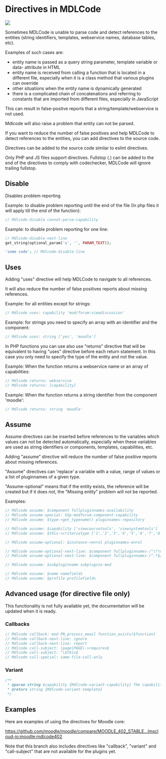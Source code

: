 # Directives in MDLCode

<img src="https://raw.githubusercontent.com/lmscloud-io/mdlcode-docs/main/docs/media/directives/directives_example.gif">

Sometimes MDLCode is unable to parse code and detect references to the entities
(string identifiers, templates, webservice names, database tables, etc).

Examples of such cases are:
- entity name is passed as a query string parameter, template variable or
  data- attribute in HTML
- entity name is received from calling a function that is located in a different file,
  especially when it is a class method that various plugins can override
- other situations when the entity name is dynamically generated
- there is a complicated chain of concatenations and referring to constants that
  are imported from different files, especially in JavaScript

This can result in false-positve reports that a string/template/webservice is not used.

Mdlcode will also raise a problem that entity can not be parsed.

If you want to reduce the number of false positives and help MDLCode to detect
references to the entities, you can add directives to the source code.

Directives can be added to the source code similar to eslint directives.

Only PHP and JS files support directives. Fullstop (.) can be added to the end of the
directives to comply with codechecker, MDLCode will ignore trailing fullstop.

## Disable

Disables problem reporting

Example: to disable problem reporting until the end of the file (In php files it will apply till the end of the function):
```php
// Mdlcode-disable cannot-parse-capability
```

Example: to disable problem reporting for one line:
```php
// Mdlcode-disable-next-line
get_string(optional_param('s', '', PARAM_TEXT));

'some code'; // Mdlcode-disable-line
```

## Uses

Adding "uses" directive will help MDLCode to navigate to all references.

It will also reduce the number of false positives reports about
missing references.

Example: for all entities except for strings:
```php
// Mdlcode uses: capability 'mod/forum:viewdiscussion'
```

Example: for strings you need to specify an array with an identifier and the component:
```php
// Mdlcode uses: string ['yes', 'moodle']
```

In PHP functions you can use also use "returns" directive that will be equivalent
to having "uses" directive before each return statement. In this case you only
need to specify the type of the entity and not the value.

Example: When the function returns a webservice name or an array of capabilities:

```php
// Mdlcode returns: webservice
// Mdlcode returns: [capability]
```

Example: When the function returns a string identifier from the component 'moodle':

```php
// Mdlcode returns: string 'moodle'
```

## Assume

Assume directives can be inserted before references to the variables which
values can not be detected automatically, especially when these variables
are used as string identifiers or components, templates, capabilities, etc.

Adding "assume" directive will reduce the number of false positive reports about
missing references.

"Assume" directives can 'replace' a variable with a value, range of values or
a list of pluginnames of a given type.

"Assume-optional" means that if the entity exists, the reference will be created
but if it does not, the "Missing entity" problem will not be reported.

Examples:

```php
// Mdlcode assume: $component fullpluginnames-availability
// Mdlcode assume-special: h5p-modforum-component-capability
// Mdlcode assume: $type->get_typename() pluginnames-repository

// Mdlcode assume: $capability ['viewcoursetools', 'viewsystemtools']
// Mdlcode assume: $this->criteriatype ['1','2','3','4','5','6','7','8','9']

// Mdlcode assume-optional: $instance->enrol pluginnames-enrol

// Mdlcode assume-optional-next-line: $component fullpluginnames-/^(?!mod$)/
// Mdlcode assume-optional-next-line: $component fullpluginnames-/^.*$/

// Mdlcode assume: $subpluginname subplugins-mod

// Mdlcode assume: $name namefields
// Mdlcode assume: $profile profilefields
```

## Advanced usage (for directive file only)

This functionality is not fully available yet, the documentation will be updated when it is ready.

### Callbacks

```php
// Mdlcode callback: mod PN_process_email function_exists($function)
// Mdlcode callback-next-line: ignore
// Mdlcode callback-next-line: report
// Mdlcode call-subject: (page|PAGE)->requires$
// Mdlcode call-subject: ^\$this$
// Mdlcode call-special: same-file-call-only
```

### Variant

```php
/**
 * @param string $capability {Mdlcode-variant-capability} The capability to assign
 * @return string {Mdlcode-variant-template}
 */
```

## Examples

Here are examples of using the directives for Moodle core:

https://github.com/moodle/moodle/compare/MOODLE_402_STABLE...lmscloud-io:moodle:mdlcode402

Note that this branch also includes directives like "callback", "variant" and "call-subject"
that are not available for the plugins yet.
